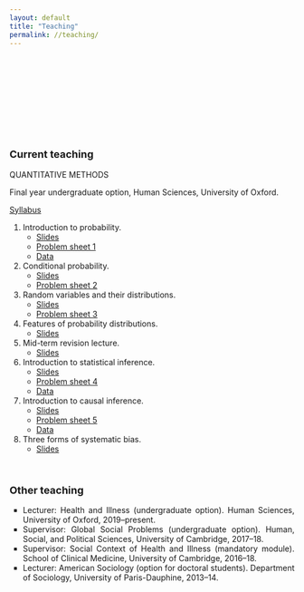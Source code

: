 ```yaml
---
layout: default
title: "Teaching"
permalink: //teaching/
---
```

<p><br></p>
<p><br></p>
<p><br></p>
<p><br></p>
<p><br></p>
<h3 style="text-align: justify;"><span style="font-size: 18px;">Current teaching&nbsp;</span></h3>
<p style="text-align: justify;">QUANTITATIVE METHODS</p>
<p style="text-align: justify;">Final year undergraduate option, Human Sciences, University of Oxford.</p>
<p style="text-align: justify;"><a href="https://github.com/eliasnosrati/eliasnosrati.github.io/blob/master/QM_2020.pdf" rel="noopener noreferrer" target="_blank">Syllabus</a></p>
<ol>
    <li>Introduction to probability.&nbsp;<ul>
            <li style="text-align: justify;"><a href="https://github.com/eliasnosrati/eliasnosrati.github.io/blob/master/QM_L1.pdf" rel="noopener noreferrer" target="_blank">Slides</a>&nbsp;</li>
            <li style="text-align: justify;"><a href="https://github.com/eliasnosrati/eliasnosrati.github.io/blob/master/QM_PS1.pdf" rel="noopener noreferrer" target="_blank">Problem sheet 1</a></li>
            <li style="text-align: justify;"><a href="https://qss.princeton.press/student-resources-for-quantitative-social-science/" rel="noopener noreferrer" target="_blank">Data</a></li>
        </ul>
    </li>
    <li>Conditional probability.<ul>
            <li style="text-align: justify;"><a href="https://github.com/eliasnosrati/eliasnosrati.github.io/blob/master/QM_L2.pdf" rel="noopener noreferrer" target="_blank">Slides</a></li>
            <li style="text-align: justify;"><a href="https://github.com/eliasnosrati/eliasnosrati.github.io/blob/master/QM_PS2.pdf" rel="noopener noreferrer" target="_blank">Problem sheet 2</a></li>
        </ul>
    </li>
    <li>Random variables and their distributions.<ul>
            <li style="text-align: justify;"><a href="https://github.com/eliasnosrati/eliasnosrati.github.io/blob/master/QM_L3.pdf" rel="noopener noreferrer" target="_blank">Slides</a></li>
            <li style="text-align: justify;"><a href="https://github.com/eliasnosrati/eliasnosrati.github.io/blob/master/QM_PS3.pdf" rel="noopener noreferrer" target="_blank">Problem sheet 3</a></li>
        </ul>
    </li>
    <li>Features of probability distributions.<ul>
            <li style="text-align: justify;"><a href="https://github.com/eliasnosrati/eliasnosrati.github.io/blob/master/QM_L4.pdf" rel="noopener noreferrer" target="_blank">Slides</a></li>
        </ul>
    </li>
    <li>Mid-term revision lecture.<ul>
            <li style="text-align: justify;"><a href="https://github.com/eliasnosrati/eliasnosrati.github.io/blob/master/QM_L5.pdf" rel="noopener noreferrer" target="_blank">Slides</a></li>
        </ul>
    </li>
    <li>Introduction to statistical inference.<ul>
            <li style="text-align: justify;"><a href="https://github.com/eliasnosrati/eliasnosrati.github.io/blob/master/QM_L6.pdf">Slides</a></li>
            <li style="text-align: justify;"><a href="https://github.com/eliasnosrati/eliasnosrati.github.io/blob/master/QM_PS4.pdf" rel="noopener noreferrer" target="_blank">Problem sheet 4</a></li>
            <li style="text-align: justify;"><a href="https://github.com/eliasnosrati/eliasnosrati.github.io/blob/master/QM_data_2.zip" rel="noopener noreferrer" target="_blank">Data</a></li>
        </ul>
    </li>
    <li>Introduction to causal inference.<ul>
            <li style="text-align: justify;"><a href="https://github.com/eliasnosrati/eliasnosrati.github.io/blob/master/QM_L7.pdf" rel="noopener noreferrer" target="_blank">Slides</a></li>
            <li style="text-align: justify;"><a href="https://github.com/eliasnosrati/eliasnosrati.github.io/blob/master/QM_PS5.pdf" rel="noopener noreferrer" target="_blank">Problem sheet 5</a></li>
            <li style="text-align: justify;"><a href="https://github.com/eliasnosrati/eliasnosrati.github.io/blob/master/smoking.csv" rel="noopener noreferrer" target="_blank">Data</a></li>
        </ul>
    </li>
    <li>Three forms of systematic bias.<ul>
            <li style="text-align: justify;"><a href="https://github.com/eliasnosrati/eliasnosrati.github.io/blob/master/QM_L8.pdf" rel="noopener noreferrer" target="_blank">Slides</a></li>
        </ul>
    </li>
</ol>
<p style="text-align: justify;"><br></p>
<h3 style="text-align: justify;"><span style="font-size: 18px;">Other teaching</span></h3>
<ul style="list-style-type: square; text-align: justify;">
    <li>Lecturer: Health and Illness (undergraduate option). Human Sciences, University of Oxford, 2019&ndash;present.</li>
    <li>Supervisor: Global Social Problems (undergraduate option). Human, Social, and Political Sciences, University of Cambridge, 2017&ndash;18.</li>
    <li>Supervisor: Social Context of Health and Illness (mandatory module). School of Clinical Medicine, University of Cambridge, 2016&ndash;18.</li>
    <li>Lecturer: American Sociology (option for doctoral students). Department of Sociology, University of Paris-Dauphine, 2013&ndash;14.</li>
</ul>
<p><br></p>
